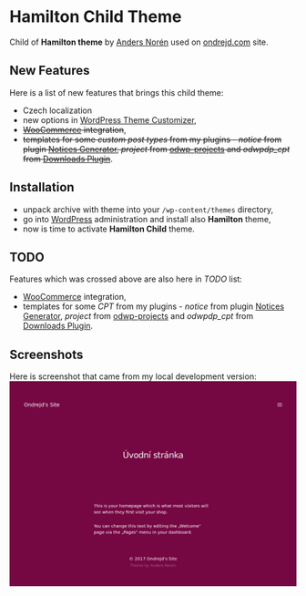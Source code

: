 # Hamilton Child Theme
Child of __Hamilton theme__ by [Anders Norén][6] used on [ondrejd.com][2] site.

## New Features
Here is a list of new features that brings this child theme:
+ Czech localization
+ new options in [WordPress Theme Customizer][7],
+ ~~[WooCommerce][8] integration~~,
+ ~~templates for some _custom post types_ from my plugins - _notice_ from plugin [Notices Generator][3], _project_ from [odwp-projects][4] and _odwpdp_cpt_ from [Downloads Plugin][5]~~.

## Installation
+ unpack archive with theme into your `/wp-content/themes` directory,
+ go into [WordPress][1] administration and install also __Hamilton__ theme,
+ now is time to activate __Hamilton Child__ theme.

## TODO
Features which was crossed above are also here in _TODO_ list:
+ [WooCommerce][8] integration,
+ templates for some _CPT_ from my plugins - _notice_ from plugin [Notices Generator][3], _project_ from [odwp-projects][4] and _odwpdp_cpt_ from [Downloads Plugin][5].

## Screenshots
Here is screenshot that came from my local development version:
[![Front page](screenshot.png)](screenshot.png)

[1]:https://wordpress.org/
[2]:https://ondrejd.com/
[3]:https://github.com/ondrejd/odwp-notices_generator
[4]:https://github.com/ondrejd/odwp-projects
[5]:https://github.com/ondrejd/od-downloads-plugin
[6]:http://www.andersnoren.se/
[7]:https://developer.wordpress.org/themes/customize-api/
[8]:https://woocommerce.net/
